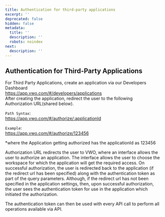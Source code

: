 ```yaml
---
title: Authentication for third-party applications
excerpt: ''
deprecated: false
hidden: false
metadata:
  title: ''
  description: ''
  robots: noindex
next:
  description: ''
---
```

## Authentication for Third-Party Applications

For Third Party Applications, create an application via our Developers Dashboard  
<https://app.vwo.com/#/developers/applications>  
After creating the application, redirect the user to the following Authorization URL(shared below).

`Path Syntax`:  
<https://app.vwo.com/#/authorize/:applicationId>

`Example`:  
<https://app.vwo.com/#/authorize/123456>

\*where the Application getting authorized has the applicationId as 123456

Authorization URL redirects the user to VWO, where an interface allows the user to authorize an application. The interface allows the user to choose the workspace for which the application will get the required access. On successful authorization, the user is redirected back to the application (if the redirect url has been specified) along with the authentication token as part of the query parameters. Although, if the redirect url has not been specified in the application settings, then, upon successful authorization, the user sees the authentication token for use in the application which initiated the authorization.

The authentication token can then be used with every API call to perform all operations available via API.